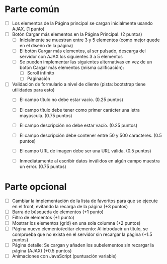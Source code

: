 # Parte común 

- [ ] Los elementos de la Página principal se cargan inicialmente usando AJAX. (1 punto)
- [ ] Botón Cargar más elementos en la Página Principal. (2 puntos)
  - [ ] Inicialmente se muestran entre 3 y 5 elementos (como mejor quede en el
diseño de la página)
  - [ ] El botón Cargar más elementos, al ser pulsado, descarga del servidor con
AJAX los siguientes 3 a 5 elementos
  - [ ] Se pueden implementar las siguientes alternativas en vez de un botón Cargar
más elementos (misma calificación):
    - [ ] Scroll infinito
    - [ ] Paginación
- [ ] Validación de formulario a nivel de cliente (pista: bootstrap tiene utilidades para esto)
  - [ ]  El campo título no debe estar vacío. (0.25 puntos)
  - [ ] El campo título debe tener como primer carácter una letra mayúscula. (0.75 puntos)
  - [ ] El campo descripción no debe estar vacío. (0.25 puntos)
  - [ ] El campo descripción debe contener entre 50 y 500 caracteres. (0.5 puntos)
  - [ ] El campo URL de imagen debe ser una URL válida. (0.5 puntos)
  - [ ] Inmediatamente al escribir datos inválidos en algún campo muestra un error. (0.75 puntos)


# Parte opcional

- [ ] Cambiar la implementación de la lista de favoritos para que se ejecute en el front, evitando la recarga de la página  (+3 puntos)
- [ ] Barra de búsqueda de elementos (+1 punto)
- [ ] Filtro de elementos (+1 punto)
- [ ] Mostrar los elementos (grid) en una sola columna (+2 puntos)
- [ ] Página nuevo elemento/editar elemento: Al introducir un título, se comprueba que no exista en el servidor sin recargar la página (+1.5 puntos)
- [ ] Página detalle: Se cargan y añaden los subelementos sin recargar la página (AJAX) (+0.5 puntos)
- [ ] Animaciones con JavaScript (puntuación variable)